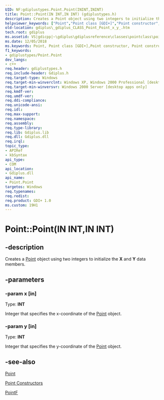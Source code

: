 ```yaml
---
UID: NF:gdiplustypes.Point.Point(ININT,ININT)
title: Point::Point(IN INT,IN INT) (gdiplustypes.h)
description: Creates a Point object using two integers to initialize the X and Y data members.
helpviewer_keywords: ["Point","Point class [GDI+]","Point constructor","Point constructor [GDI+]","Point constructor [GDI+]","Point class","Point.Point","Point.Point(IN INT","IN INT)","Point.Point(INT","INT)","Point::Point","Point::Point(IN INT","IN INT)","_gdiplus_CLASS_Point_Point_x_y_","gdiplus._gdiplus_CLASS_Point_Point_x_y_"]
old-location: gdiplus\_gdiplus_CLASS_Point_Point_x_y_.htm
tech.root: gdiplus
ms.assetid: VS|gdicpp|~\gdiplus\gdiplusreference\classes\pointclass\pointconstructors\point_85x_y.htm
ms.date: 12/05/2018
ms.keywords: Point, Point class [GDI+],Point constructor, Point constructor [GDI+], Point constructor [GDI+],Point class, Point.Point, Point.Point(IN INT,IN INT), Point.Point(INT,INT), Point::Point, Point::Point(IN INT,IN INT), _gdiplus_CLASS_Point_Point_x_y_, gdiplus._gdiplus_CLASS_Point_Point_x_y_
f1_keywords:
- gdiplustypes/Point.Point
dev_langs:
- c++
req.header: gdiplustypes.h
req.include-header: Gdiplus.h
req.target-type: Windows
req.target-min-winverclnt: Windows XP, Windows 2000 Professional [desktop apps only]
req.target-min-winversvr: Windows 2000 Server [desktop apps only]
req.kmdf-ver: 
req.umdf-ver: 
req.ddi-compliance: 
req.unicode-ansi: 
req.idl: 
req.max-support: 
req.namespace: 
req.assembly: 
req.type-library: 
req.lib: Gdiplus.lib
req.dll: Gdiplus.dll
req.irql: 
topic_type:
- APIRef
- kbSyntax
api_type:
- COM
api_location:
- Gdiplus.dll
api_name:
- Point.Point
targetos: Windows
req.typenames: 
req.redist: 
req.product: GDI+ 1.0
ms.custom: 19H1
---
```


# Point::Point(IN INT,IN INT)


## -description


Creates a <a href="https://docs.microsoft.com/windows/desktop/api/gdiplustypes/nl-gdiplustypes-point">Point</a> object using two integers to initialize the 
			<b>X</b> and 
			<b>Y</b> data members.


## -parameters




### -param x [in]

Type: <b>INT</b>

Integer that specifies the x-coordinate of the <a href="https://docs.microsoft.com/windows/desktop/api/gdiplustypes/nl-gdiplustypes-point">Point</a> object. 


### -param y [in]

Type: <b>INT</b>

Integer that specifies the y-coordinate of the <a href="https://docs.microsoft.com/windows/desktop/api/gdiplustypes/nl-gdiplustypes-point">Point</a> object. 


## -see-also




<a href="https://docs.microsoft.com/windows/desktop/api/gdiplustypes/nl-gdiplustypes-point">Point</a>



<a href="https://docs.microsoft.com/windows/desktop/gdiplus/-gdiplus-class-point-constructors">Point Constructors</a>



<a href="https://docs.microsoft.com/windows/desktop/api/gdiplustypes/nl-gdiplustypes-pointf">PointF</a>
 

 

